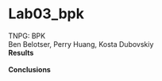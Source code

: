 # Lab03_bpk
TNPG: BPK <br/>
Ben Belotser, Perry Huang, Kosta Dubovskiy <br/>
**Results** <br/>
<br/>
**Conclusions**
